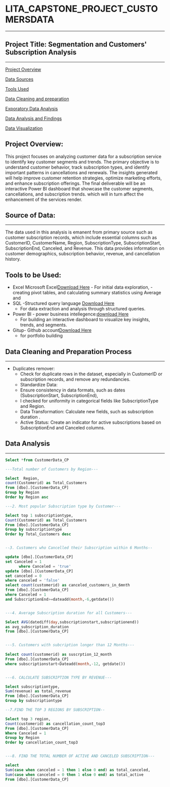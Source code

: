 # LITA_CAPSTONE_PROJECT_CUSTOMERSDATA
---

## Project Title: Segmentation and Customers' Subscription Analysis
---

[Project Overview](#project-overview)

[Data Sources](#data-sources)

[Tools Used](#tools-used)

[Data Cleaning and preparation](#data-cleaning-and-preparation)

[Exporatory Data Analysis](#exporatory-data-analysis)

[Data Analysis and Findings](#data-analysis-and-findings)

[Data Visualization](#data-visualization)


## Project Overview:
This project focuses on analyzing customer data for a subscription service to identify key customer segments and trends. 
The primary objective is to understand customer behavior, track subscription types, and identify important patterns in cancellations and renewals.
The insights generated will help improve customer retention strategies, optimize marketing efforts, and enhance subscription offerings.
The final deliverable will be an interactive Power BI dashboard that showcase the  customer segments, cancellations, and subscription trends.
which will in turn affect the enhancement of the services render.


## Source of Data:
---
The data used in this analysis is emanent from primary source such as customer subscription records, which include essential columns such as CustomerID, 
CustomerName, Region, SubscriptionType, SubscriptionStart, SubscriptionEnd, Canceled, and Revenue. This data provides 
information on customer demographics, subscription behavior, revenue, and cancellation history.

## Tools to be Used:
- Excel Microsoft Excel[Download Here](https://www.microsoft.com)
      - For initial data exploration, 
      - creating pivot tables, 
        and calculating summary statistics using Average and 
- SQL -Structured query language [Download Here](https://www.microsoft.com/en-us/sql-server/sql-server-downloads)
     - For data extraction and analysis through structured queries.
- Power BI - power business intellegence:[download Here](https://power-bi-desktop.en.microsoft.com)
     - For building an interactive dashboard to visualize key insights, trends, and segments.
 - Gitup- Github account[Download Here](https://www.github.com)
     - for portfolio building
     
## Data Cleaning and Preparation Process
---
- Duplicates remover:
   - Check for duplicate rows in the dataset, especially in CustomerID or subscription records, and remove any redundancies.
   - Standardize Data:
   - Ensure consistency in data formats, such as dates (SubscriptionStart, SubscriptionEnd),
   - I checked for uniformity in categorical fields like SubscriptionType and Region.
   - Data Transformation: Calculate new fields, such as subscription duration   .
   - Active Status: Create an indicator for active subscriptions based on SubscriptionEnd and Canceled columns.
 



## Data Analysis
---
```SQL
Select *from CustomerData_CP

---Total number of Customers by Region---

Select  Region, 
count(Customerid) as Total_Customers 
from [dbo].[CustomerData_CP]
Group by Region
Order by Region asc

---2. Most popular Subscription type by Customer---

Select top 1 subscriptiontype,
Count(Customerid) as Total_Customers
From [dbo].[CustomerData_CP]
Group by subscriptiontype 
Order by Total_Customers desc


--3. Customers who Cancelled their Subscription within 6 Months--

update [dbo].[CustomerData_CP]
set Canceled = 1
      where Canceled = 'true'
update [dbo].[CustomerData_CP]
set canceled = 0
where canceled = 'false'
select count(customerid) as canceled_customers_in_6mnth
from [dbo].[CustomerData_CP] 
where Canceled = 1
and SubscriptionEnd>=dateadd(month,-6,getdate())


---4. Average Subscription duration for all Customers---

Select AVG(datediff(day,subscriptionstart,subscriptionend))
as avg_subscription_duration
from [dbo].[CustomerData_CP]


---5. Customers with subcription longer than 12 Months---
 
Select count(customerid) as suscrption_12_month
From [dbo].[CustomerData_CP]
where subscriptionstart<Dateadd(month,-12, getdate())


---6. CALCULATE SUBSCRIPTION TYPE BY REVENUE---

Select subscriptiontype,
Sum(revenue) as total_revenue 
From [dbo].[CustomerData_CP]
Group by subscriptiontype

--7.FIND THE TOP 3 REGIONS BY SUBSCRIPTION--

Select top 3 region,
Count(customerid) as cancellation_count_top3
From [dbo].[CustomerData_CP] 
Where Canceled = 1
Group by Region
Order by cancellation_count_top3


---8. FIND THE TOTAL NUMBER OF ACTIVE AND CANCELED SUBSCRIPTION---

select 
Sum(case when canceled = 1 then 1 else 0 end) as total_canceled,
Sum(case when canceled = 0 then 1 else 0 end) as total_active
From [dbo].[CustomerData_CP]
```



       

     

